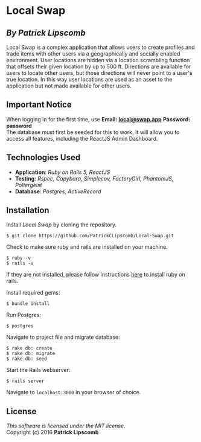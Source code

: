 #  Local Swap
## *By Patrick Lipscomb*

Local Swap is a complex application that allows users to create profiles and trade items with other users via a geographically and socially enabled environment. User locations are hidden via a location scrambling function that offsets their given location by up to 500 ft. Directions are available for users to locate other users, but those directions will never point to a user's true location. In this way user locations are used as an asset to the application but not made available for other users.

##  Important Notice

When logging in for the first time, use **Email: local@swap.app**  **Password: password**  
The database must first be seeded for this to work. It will allow you to access all features, including the ReactJS Admin Dashboard.

## Technologies Used

* **Application**: *Ruby on Rails 5, ReactJS*<br>
* **Testing**: *Rspec, Capybara, Simplecov, FactoryGirl, PhantomJS, Poltergeist*<br>
* **Database**: *Postgres, ActiveRecord*

Installation
------------

Install *Local Swap* by cloning the repository.  
```
$ git clone https://github.com/PatrickCLipscomb/Local-Swap.git
```

Check to make sure ruby and rails are installed on your machine.  
```
$ ruby -v
$ rails -v
```
If they are not installed, please follow instructions [here](http://guides.rubyonrails.org/getting_started.html#installing-rails) to install ruby on rails.

Install required gems:
```
$ bundle install
```

Run Postgres:
```
$ postgres
```

Navigate to project file and migrate database:
```
$ rake db: create
$ rake db: migrate
$ rake db: seed
```

Start the Rails webserver:
```
$ rails server
```

Navigate to `localhost:3000` in your browser of choice.

License
-------
_This software is licensed under the MIT license._<br>
Copyright (c) 2016 **Patrick Lipscomb**
